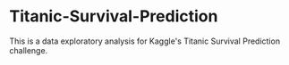 # Titanic-Survival-Prediction

This is a data exploratory analysis for Kaggle's Titanic Survival Prediction challenge.
